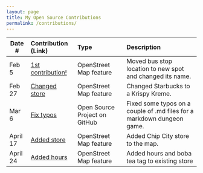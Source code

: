 ```yaml
---
layout: page
title: My Open Source Contributions
permalink: /contributions/
---
```


<!--
Type of the contribution should be "Wikipedia edit", "OpenStreet Map feature", "Documentation", "Course website", "Blog",
"Browser Add-on", etc.

The description should include a brief summary of what you did.

The link should bring us to a public page that shows your contribution. 

Replace the first row with your own contribution. 

-->





| Date #       | Contribution (Link)  | Type  | Description |
|---|:---|:---|:---|
| Feb 5 | [1st contribution!](https://www.openstreetmap.org/changeset/132134444) | OpenStreet Map feature | Moved bus stop location to new spot and changed its name. |
| Feb 27 | [Changed store](https://www.openstreetmap.org/changeset/133110725) | OpenStreet Map feature | Changed Starbucks to a Krispy Kreme. |
| Mar 6 | [Fix typos](https://github.com/MakeContributions/markdown-dungeon/pull/236) | Open Source Project on GitHub | Fixed some typos on a couple of .md files for a markdown dungeon game. |
| April 17 | [Added store](https://www.openstreetmap.org/changeset/135035779#map=19/40.76563/-73.91925) | OpenStreet Map feature | Added Chip City store to the map. |
| April 24 | [Added hours](https://www.openstreetmap.org/changeset/135323777) | OpenStreet Map feature | Added hours and boba tea tag to existing store |
